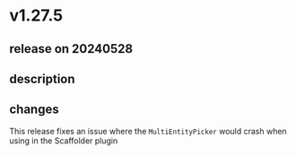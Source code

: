 # v1.27.5

## release on 20240528

## description

## changes

This release fixes an issue where the <code>MultiEntityPicker</code> would crash when using in the Scaffolder plugin

